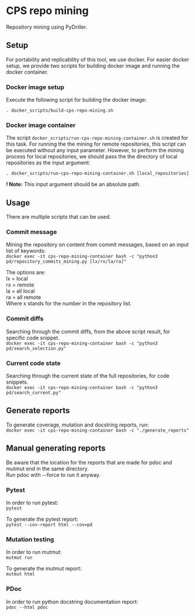 # CPS repo mining
Repository mining using PyDriller.

## Setup
For portability and replicability of this tool, we use docker.
For easier docker setup, we provide two scripts for building docker image and running the docker container.

### Docker image setup
Execute the following script for building the docker image:

`. docker_scripts/build-cps-repo-mining.sh`

### Docker image container
The script `docker_scripts/run-cps-repo-mining-container.sh` is created for this task. 
For running the the mining for remote repositories, this script can be executed without any input parameter.
However, to perform the mining process for local repositories, we should pass the the directory of local repositories as the input argument:

`. docker_scripts/run-cps-repo-mining-container.sh [local_repositories]`

__! Note:__ This input argument should be an absolute path.

## Usage
There are multiple scripts that can be used.

### Commit message
Mining the repository on content from commit messages, based on an input list of keywords:\
`docker exec -it cps-repo-mining-container bash -c "python3 pd/repository_commits_mining.py [lx/rx/la/ra]"`

The options are:\
lx = local\
rx = remote\
la = all local\
ra = all remote\
Where x stands for the number in the repository list.

### Commit diffs
Searching through the commit diffs, from the above script result, for specific code snippet.\
`docker exec -it cps-repo-mining-container bash -c "python3 pd/search_selection.py"`


### Current code state
Searching through the current state of the full repositories, for code snippets.\
`docker exec -it cps-repo-mining-container bash -c "python3 pd/search_current.py"`


## Generate reports
To generate coverage, mutation and docstring reports, run:\
`docker exec -it cps-repo-mining-container bash -c "./generate_reports"`

## Manual generating reports
Be aware that the location for the reports that are made for pdoc and mutmut end in the same directory.\
Run pdoc with --force to run it anyway.

### Pytest
In order to run pytest:\
`pytest`

To generate the pytest report:\
`pytest --cov-report html --cov=pd`

### Mutation testing
In order to run mutmut:\
`mutmut run`

To generate the mutmut report:\
`mutmut html`

### PDoc
In order to run python docstring documentation report:\
`pdoc --html pdoc`
